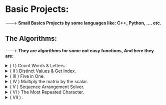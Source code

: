 # Basic Projects:
---> **Small Basics Projects by some languages like: C++, Python, .... etc.**

## The Algorithms:
---> **They are algorithms for some not easy functions, And here they are:**

<details>
 <summary>( I ) Count Words & Letters.</summary>

 1. ***Function Definitions***:

    1. **`void letter_count(string s)`**:
       - This function counts the occurrences of each letter in a given string and prints them out. Here’s how it works step by step:
          - `sort(all(s));`: The string s is sorted alphabetically, so all identical letters are next to each other.
          - `for (int i = 0; s[i] != '\0'; i++)`: A for loop starts, iterating over each character in the string until the null character \0 is reached (end of the string).
          - `if (isalpha(s[i]))`: Inside the loop, it checks if the current character is an alphabetic character.
          - `ll count = 1;`: A variable count is initialized to 1 to start counting the occurrences of the current letter.
          - `while (s[i] == s[i + 1]) {i++, count++;}`: A while loop continues as long as the current character is the same as the next one. For each match, i is incremented to move to the next character, and count is incremented to keep track of the number of occurrences.
          - `cout << s[i] << " => "<< count << endl;`: Once the while loop ends, the character and its count are printed.
    
    2. **`int word_count(string st, char sep = ' ')`**:
       - This function counts the number of words in a string, where words are separated by a specified separator (default is a space character ’ ') .Here’s how it works step by step:
          - `int count = 0;`: Initializes a word count to 0.
          - `bool inWord = false;`: A boolean flag to track whether the current position is inside a word.
          - `for (int i = 0; i < st.length(); i++)`: A for loop iterates over each character in the string.
          - `if (st[i] == sep)`: If the current character is the separator, it checks if it’s at the end of a word.
          - `else {inWord = true;}`: If the current character is not a separator, it’s part of a word, so set the flag to true.
          - `if (inWord) {count++;}`: After the loop, if it ends inside a word, increment the word count.

 2. ***Main Function***:
    - It reads a string `x` from the standard input.
    - It calls `letter_count` to print the count of each letter in x.
    - It calls `word_count` to print the total number of words in x.
    - Finally, the program returns 0, indicating successful execution.
 
 3. ***Example.***:

    Suppose we have the following input string:
    ```plaintext
    "Hello World! Welcome to C++ programming."
    ```
    
    Here's what the output would look like after running the `main` function with this input:
    
    ```plaintext
    The number of letters in the sentence in details:
    C => 1
    d => 1
    e => 3
    g => 2
    H => 1
    l => 3
    m => 2
    n => 1
    o => 4
    p => 1
    r => 2
    t => 1
    W => 2
    
    The number of words in the sentence = 5 words.
    ```
    
 5. ***End of Program.***
</details>


<details>
 <summary>( II ) Distinct Values & Get Index.</summary>

 1. ***Function Definitions***:

    1. **`int cntDistinct(string str)`**:
        - This function takes a string `str` as input.
        - It calculates the number of distinct characters (unique characters) in the given string.
        - Here's how it works:
            - It uses an `unordered_set<char>` (a set that automatically removes duplicates) to store unique characters.
            - The loop traverses the string, and for each character:
                - If the character is not already in the set, it inserts it.
                - If the character is already in the set, it is ignored (since it's not unique).
            - Finally, it returns the size of the set, which represents the count of distinct characters in the string.
    
    2. **`int countDistinct(int arr[], int n)`**:
        - This function takes an array of integers `arr` and its size `n` as input.
        - It calculates the number of distinct elements in the array.
        - Here's how it works:
            - It uses a `set<int>` (a set that automatically removes duplicates) to store unique elements.
            - The loop traverses the array, and for each element:
                - If the element is not already in the set, it inserts it.
                - If the element is already in the set, it is ignored (since it's not unique).
            - Finally, it returns the size of the set, which represents the count of distinct elements in the array.
    
    3. **`long long getIndex(vector<ll> v, ll K)`**:
        - This function takes a vector of `ll` (long long) integers `v` and a target value `K`.
        - It searches for `K` in the vector and returns its index if found; otherwise, it returns -1.
        - Here's how it works:
            - It uses the `find` function from the `<algorithm>` library to search for `K` in the vector.
            - If `K` is found, it calculates the index by subtracting the iterator position from the beginning of the vector.
            - If `K` is not present in the vector, it returns -1.

 2. ***Main Function***:
    - Reads a string `e` and calculates the number of distinct characters using `cntDistinct(e)`.
    - Reads an integer `n` and an array of integers `arr`. Calculates the number of distinct elements using `countDistinct(arr, n)`.
    - Reads a `long long` integer `k` and finds its index in the array using `getIndex(arr, k)`.
    - Prints the results accordingly.
    - Finally, the program returns 0, indicating successful execution.
 
 3. ***End of Program.***
</details>


<details>
 <summary>( III ) Five in One.</summary>
 
1. ***Function Definitions***:
      - `Max()` : This function sorts the array in descending order (largest to smallest) and then prints the first element, which is the largest number in the array.
      - `Min()` : Similar to the Max function, but it sorts the array in ascending order (smallest to largest) and prints the first element, which is the smallest number.
      - `Prime()` : This function counts the number of prime numbers in the array. A prime number is a number greater than 1 that has no positive divisors other than 1 and itself.
      - `Palindrome()` : This function checks how many numbers in the array are palindromes. A palindrome is a number that reads the same backward as forward.
      - `divisors()` : This function returns the number of divisors of a given number. A divisor is a number that can divide another number without leaving a remainder.

2. ***Main Function***:

   1. **Read Number of Elements:**
      - The program prompts the user to enter the number of elements (`num`) that will be in the array.
   
   2. **Create and Fill the Array:**
      - An array `arr` is created with the size specified by the user. The program then reads the elements of the array from the user input.
   
   3. **Find and Display Maximum and Minimum:**
      - The `Max` and `Min` functions are called to find and display the largest and smallest numbers in the array.
   
   4. **Count and Display Prime Numbers:**
      - The `Prime` function is called to count and display the number of prime numbers in the array.
   
   5. **Count and Display Palindrome Numbers:**
      - The `Palindrome` function is called to count and display the number of palindrome numbers in the array.
   
   6. **Find the Number with Maximum Divisors:**
      - A loop runs through each element in the array, calling the `divisors` function to find the number of divisors for each element. It keeps track of the number with the most divisors and, in case of a tie, the larger number.
   
   7. **Display the Number with Maximum Divisors:**
      - After the loop, the program prints the number that has the maximum number of divisors.
   
   8. **End of Program:**
      - The program returns 0, which is a signal that the program has ended successfully.

</details>


<details>
 <summary>( IV ) Multiply the matrix by the scalar.</summary>

 1. ***Function Definitions***:
    - `void read_matrix(ll row, ll column, int** matrix)`: This function reads the elements of a matrix from the user. It takes the number of rows and columns as well as a pointer to a pointer of integers (which represents the matrix) as arguments.
    - `void write_matrix(ll row, ll column, int** matrix)`: This function prints the matrix to the console. It also takes the number of rows and columns and the matrix as arguments.
    - `void multiply_by_scalar(ll row, ll column, int** matrix, ll scalar)`: This function multiplies each element of the matrix by a scalar value provided by the user.

 2. ***Main Function***:
    - The `main` function begins with a greeting message to the user.
    - It then prompts the user to enter the number of rows and columns for the matrix.
    - Memory is dynamically allocated for the matrix using `new` based on the number of rows and columns entered by the user.
    - The `read_matrix` function is called to read the matrix elements from the user.
    - The `write_matrix` function is called to print the original matrix.
    - The user is prompted to enter a scalar value.
    - The `multiply_by_scalar` function is called to multiply the matrix by the scalar.
    - The `write_matrix` function is called again to print the modified matrix.

 3. ***Program Flow***:
    - The user is interactively involved throughout the program, entering the size of the matrix, its elements, and the scalar value for multiplication.
    - The program outputs the matrix before and after the scalar multiplication.

 4. ***Memory Management***:
    - We allocate memory for the matrix dynamically using `new`.
    - After using the matrix, we free the allocated memory using `delete[]`.

 5. ***End of Program***:
    - We display a thank-you message and terminate the program.

</details>

<details>
 <summary>( V )  Sequence Arrangement Solver.</summary>
 
 1. ***Input and Initialization***:
    - `int n;`: We declare an integer variable `n` to store the number of elements (people in line).
    - `cin >> n;`: We read the value of `n` from the standard input (keyboard).
    - `vector<int> arr(n), position(n, 0);`: We create two vectors:
        - `arr` to store the input sequence of people.
        - `position` to keep track of the positions directly behind each person (initialized with zeros).
    - `int x = 0;`: We initialize an integer variable `x` to zero. This variable will later store the starting position.

 2. ***Reading the Input Sequence***:
    - We use a `for` loop to read the input sequence into the `arr` vector.
    - If the current element is not `-1`, we update the `position` vector to reflect the position of that element in the sequence.
    - If the current element is `-1`, we set `x` to the current index plus one, indicating the starting position.

 3. ***Output the Sequence***:
    - We print the starting position (stored in `x`).
    - Then, we follow the chain of positions using a `while` loop:
        - If the next position is not zero (i.e., there's a valid successor), we print the next position and update `x` to that position.
        - We continue this process until we reach the end of the chain (when the next position is zero).

 4. ***End of Program.***
</details>


<details>
 <summary>( VI ) The Most Repeated Character.</summary>

1. ***Function `mostFrequent`***:
    - This function takes a string `text` as input.
    - It initializes variables: `max` (to track the maximum count), `count` (to count occurrences of each character), and `maxCharcter` (to store the most frequent character).
    - The outer loop iterates over characters from space `' '` to tilde `'~'`.
    - The inner loop counts how many times the current character appears in the input string `text`.
    - If the count is greater than the current maximum, it updates the maximum count and the most frequent character.
    - The function returns the most frequent character.

2. ***Main Function***:
    - The `main` function starts by declaring an integer variable `test`.
    - It reads a string `txt` from standard input (keyboard).
    - It calls the `mostFrequent` function with `txt` as the argument and prints the result (the most frequent character).

3. ***End of Program.***:
    - The program returns 0 to indicate successful execution.
</details>


<details>
 <summary>( VII ) .</summary>

</details>
